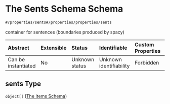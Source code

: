 # The Sents Schema Schema

```txt
#/properties/sents#/properties/properties/sents
```

container for sentences (boundaries produced by spacy)

| Abstract            | Extensible | Status         | Identifiable            | Custom Properties | Additional Properties | Access Restrictions | Defined In                                                                        |
| :------------------ | :--------- | :------------- | :---------------------- | :---------------- | :-------------------- | :------------------ | :-------------------------------------------------------------------------------- |
| Can be instantiated | No         | Unknown status | Unknown identifiability | Forbidden         | Allowed               | none                | [ling\_spacy.schema.json\*](../out/ling_spacy.schema.json "open original schema") |

## sents Type

`object[]` ([The Items Schema](ling_spacy-properties-properties-the-sents-schema-the-items-schema.md))
